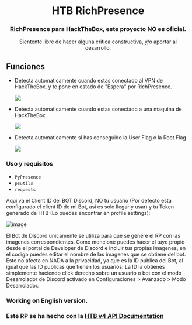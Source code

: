 <h1 align="center">HTB RichPresence</h1>
<h3 align="center">RichPresence para HackTheBox, este proyecto NO es oficial.</h3>
<p align="center">Sientente libre de hacer alguna critica constructiva, y/o aportar al desarrollo.</p>

## Funciones

- Detecta automaticamente cuando estas conectado al VPN de HackTheBox, y te pone en estado de "Espera" por RichPresence.
  
  ![](https://i.imgur.com/lkAXh34.png)
  
- Detecta automaticamente cuando estas conectado a una maquina de HackTheBox.
  
  ![](https://i.imgur.com/Wvn9x3m.png)
  
- Detecta automaticamente si has conseguido la User Flag o la Root Flag
  
  ![](https://i.imgur.com/yJrS94P.png)

### Uso y requisitos

- `PyPresence`
- `psutils`
- `requests`

Aqui va el Client ID del BOT Discord, NO tu usuario (Por defecto esta configurado el client ID de mi Bot, asi es solo llegar y usar) y tu Token generado de HTB (Lo puedes encontrar en profile settings):

![image](https://github.com/Pirrandi/htb-presence/assets/39172875/0ee75f6f-c7fb-416e-9766-4e0266453bea)

El Bot de Discord unicamente se utiliza para que se genere el RP con las imagenes correspondientes. Como mencione puedes hacer el tuyo propio desde el portal de Developer de Discord e incluir tus propias imagenes, en el codigo puedes editar el nombre de las imagenes que se obtiene del bot. 
Esto no afecta en NADA a la privacidad, ya que es la ID publica del Bot, al igual que las ID publicas que tienen los usuarios. La ID la obtienes simplemente haciendo click derecho sobre un usuario o bot con el modo Desarrolador de Discord activado en Configuraciones > Avanzado > Modo Desarrolador.

### Working on English version.
### Este RP se ha hecho con la [HTB v4 API Documentation](https://github.com/Propolisa/htb-api-docs)
